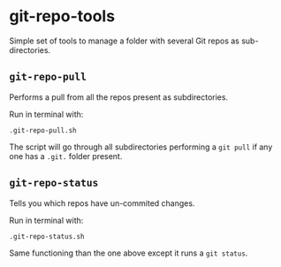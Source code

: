 git-repo-tools
=============

Simple set of tools to manage a folder with several Git repos as sub-directories.


## `git-repo-pull`

Performs a pull from all the repos present as subdirectories.

Run in terminal with:

`.git-repo-pull.sh`

The script will go through all subdirectories
performing a `git pull` if any one has a `.git.`  folder present.

## `git-repo-status`

Tells you which repos have un-commited changes.

Run in terminal with:

`.git-repo-status.sh`

Same functioning than the one above except it runs a `git status`.



